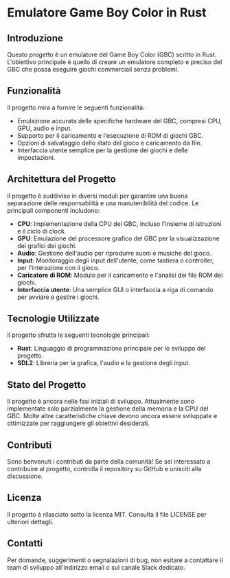 # Emulatore Game Boy Color in Rust

## Introduzione
Questo progetto è un emulatore del Game Boy Color (GBC) scritto in Rust. L'obiettivo principale è quello di creare un emulatore completo e preciso del GBC che possa eseguire giochi commerciali senza problemi.

## Funzionalità
Il progetto mira a fornire le seguenti funzionalità:

- Emulazione accurata delle specifiche hardware del GBC, compresi CPU, GPU, audio e input.
- Supporto per il caricamento e l'esecuzione di ROM di giochi GBC.
- Opzioni di salvataggio dello stato del gioco e caricamento da file.
- Interfaccia utente semplice per la gestione dei giochi e delle impostazioni.

## Architettura del Progetto
Il progetto è suddiviso in diversi moduli per garantire una buona separazione delle responsabilità e una manutenibilità del codice. Le principali componenti includono:

- **CPU**: Implementazione della CPU del GBC, incluso l'insieme di istruzioni e il ciclo di clock.
- **GPU**: Emulazione del processore grafico del GBC per la visualizzazione dei grafici dei giochi.
- **Audio**: Gestione dell'audio per riprodurre suoni e musiche del gioco.
- **Input**: Monitoraggio degli input dell'utente, come tastiera o controller, per l'interazione con il gioco.
- **Caricatore di ROM**: Modulo per il caricamento e l'analisi dei file ROM dei giochi.
- **Interfaccia utente**: Una semplice GUI o interfaccia a riga di comando per avviare e gestire i giochi.

## Tecnologie Utilizzate
Il progetto sfrutta le seguenti tecnologie principali:

- **Rust**: Linguaggio di programmazione principale per lo sviluppo del progetto.
- **SDL2**: Libreria per la grafica, l'audio e la gestione degli input.

## Stato del Progetto
Il progetto è ancora nelle fasi iniziali di sviluppo. Attualmente sono implementate solo parzialmente la gestione della memoria e la CPU del GBC. Molte altre caratteristiche chiave devono ancora essere sviluppate e ottimizzate per raggiungere gli obiettivi desiderati.

## Contributi
Sono benvenuti i contributi da parte della comunità! Se sei interessato a contribuire al progetto, controlla il repository su GitHub e unisciti alla discussione.

## Licenza
Il progetto è rilasciato sotto la licenza MIT. Consulta il file LICENSE per ulteriori dettagli.

## Contatti
Per domande, suggerimenti o segnalazioni di bug, non esitare a contattare il team di sviluppo all'indirizzo email o sul canale Slack dedicato.
